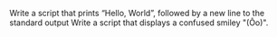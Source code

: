 Write a script that prints “Hello, World”, followed by a new line to the standard output
Write a script that displays a confused smiley "(Ôo)".
